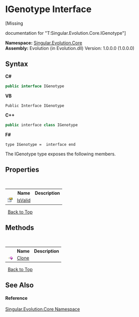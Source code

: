 # IGenotype Interface
 

\[Missing <summary> documentation for "T:Singular.Evolution.Core.IGenotype"\]

**Namespace:**&nbsp;<a href="7a43d210-bf66-e44d-0f97-e9e0fe26b1b8">Singular.Evolution.Core</a><br />**Assembly:**&nbsp;Evolution (in Evolution.dll) Version: 1.0.0.0 (1.0.0.0)

## Syntax

**C#**<br />
``` C#
public interface IGenotype
```

**VB**<br />
``` VB
Public Interface IGenotype
```

**C++**<br />
``` C++
public interface class IGenotype
```

**F#**<br />
``` F#
type IGenotype =  interface end
```

The IGenotype type exposes the following members.


## Properties
&nbsp;<table><tr><th></th><th>Name</th><th>Description</th></tr><tr><td>![Public property](media/pubproperty.gif "Public property")</td><td><a href="daa9b607-0705-841a-d421-f8910cd5c62e">IsValid</a></td><td /></tr></table>&nbsp;
<a href="#igenotype-interface">Back to Top</a>

## Methods
&nbsp;<table><tr><th></th><th>Name</th><th>Description</th></tr><tr><td>![Public method](media/pubmethod.gif "Public method")</td><td><a href="e6f6cece-6181-7d38-c60d-a88d6c1348b0">Clone</a></td><td /></tr></table>&nbsp;
<a href="#igenotype-interface">Back to Top</a>

## See Also


#### Reference
<a href="7a43d210-bf66-e44d-0f97-e9e0fe26b1b8">Singular.Evolution.Core Namespace</a><br />